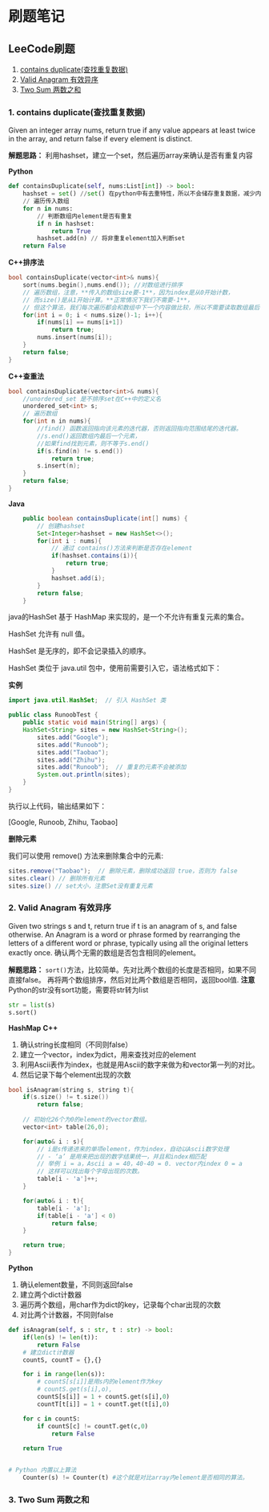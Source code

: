 # 刷题笔记
## LeeCode刷题

1. [contains duplicate(查找重复数据)](#table1)
2. [Valid Anagram 有效异序](#table2)
3. [Two Sum 两数之和](#table3)

### <a id= "table1"> 1. contains duplicate(查找重复数据) </a>

Given an integer array nums, return true if any value appears at least twice in the array, and return false if every element is distinct.

**解题思路：** 利用hashset，建立一个set，然后遍历array来确认是否有重复内容

**Python**

``` python
def containsDuplicate(self, nums:List[int]) -> bool:
    hashset = set() //set() 在python中有去重特性，所以不会储存重复数据，减少内容太多而产生的不必要储存
    // 遍历传入数组
    for n in nums: 
        // 判断数组内element是否有重复
        if n in hashset:
            return True
        hashset.add(n) // 将非重复element加入判断set
    return False
```

**C++排序法**

```C++
bool containsDuplicate(vector<int>& nums){
    sort(nums.begin(),nums.end()); //对数组进行排序
    // 遍历数组，注意，**传入的数组size要-1**，因为index是从0开始计数，
    // 而size()是从1开始计算。**正常情况下我们不需要-1**，
    // 但这个算法，我们每次遍历都会和数组中下一个内容做比较，所以不需要读取数组最后一个数据。
    for(int i = 0; i < nums.size()-1; i++){
        if(nums[i] == nums[i+1])
            return true;
        nums.insert(nums[i]);
    }
    return false;
}
```

**C++查重法**

```C++
bool containsDuplicate(vector<int>& nums){
    //unordered_set 是不排序set在C++中的定义名
    unordered_set<int> s; 
    // 遍历数组
    for(int n in nums){
        //find() 函数返回指向该元素的迭代器，否则返回指向范围结尾的迭代器。
        //s.end()返回数组内最后一个元素，
        //如果find找到元素，则不等于s.end()
        if(s.find(n) != s.end())
            return true;
        s.insert(n);
    }
    return false;
}
```

**Java**

```java
    public boolean containsDuplicate(int[] nums) {
        // 创建hashset
        Set<Integer>hashset = new HashSet<>();
        for(int i : nums){
            // 通过 contains()方法来判断是否存在element
            if(hashset.contains(i)){
                return true;
            }
            hashset.add(i);
        }
        return false;
    }
```
java的HashSet 基于 HashMap 来实现的，是一个不允许有重复元素的集合。 

HashSet 允许有 null 值。

HashSet 是无序的，即不会记录插入的顺序。

HashSet 类位于 java.util 包中，使用前需要引入它，语法格式如下：

**实例**
```java
import java.util.HashSet;  // 引入 HashSet 类

public class RunoobTest {
    public static void main(String[] args) {
    HashSet<String> sites = new HashSet<String>();
        sites.add("Google");
        sites.add("Runoob");
        sites.add("Taobao");
        sites.add("Zhihu");
        sites.add("Runoob");  // 重复的元素不会被添加
        System.out.println(sites);
    }
}
```
执行以上代码，输出结果如下：

[Google, Runoob, Zhihu, Taobao]

**删除元素**

我们可以使用 remove() 方法来删除集合中的元素:
```java
sites.remove("Taobao");  // 删除元素，删除成功返回 true，否则为 false
sites.clear() // 删除所有元素
sites.size() // set大小，注意Set没有重复元素
```

### <a id="table2"> 2. Valid Anagram 有效异序 </a>

Given two strings s and t, return true if t is an anagram of s, and false otherwise.
An Anagram is a word or phrase formed by rearranging the letters of a different word or phrase, typically using all the original letters exactly once.
确认两个无需的数组是否包含相同的element。

**解题思路：** `sort()`方法，比较简单。先对比两个数组的长度是否相同，如果不同直接false。
再将两个数组排序，然后对比两个数组是否相同，返回bool值. **注意** Python的str没有sort功能，需要将str转为list

```python
str = list(s)
s.sort()
```

**HashMap** 
**C++**

1. 确认string长度相同（不同则false）
2. 建立一个vector，index为dict，用来查找对应的element
3. 利用Ascii表作为index，也就是用Ascii的数字来做为和vector第一列的对比。
4. 然后记录下每个element出现的次数
   
```c++
bool isAnagram(string s, string t){
    if(s.size() != t.size())
        return false;
    
    // 初始化26个为0的element的vector数组。
    vector<int> table(26,0);

    for(auto& i : s){
        // i是s传递进来的单项element，作为index，自动以Ascii数字处理
        // - ‘a’ 是用来把出现的数字结果统一，并且和index相匹配
        // 举例 i = a，Ascii a = 40，40-40 = 0. vector内index 0 = a
        // 这样可以找出每个字母出现的次数。
        table[i - 'a']++;
    }

    for(auto& i : t){
        table[i - 'a'];
        if(table[i - 'a'] < 0)
            return false;
    }

    return true;
}
```

**Python**

1. 确认element数量，不同则返回false
2. 建立两个dict计数器
3. 遍历两个数组，用char作为dict的key，记录每个char出现的次数
4. 对比两个计数器，不同则false
   
```python
def isAnagram(self, s : str, t : str) -> bool:
    if(len(s) != len(t)):
        return False
    # 建立dict计数器
    countS, countT = {},{}

    for i in range(len(s)):
        # countS[s[i]]是用s内的element作为key
        # countS.get(s[i],o), 
        countS[s[i]] = 1 + countS.get(s[i],0)
        countT[t[i]] = 1 + countT.get(t[i],0)

    for c in countS:
        if countS[c] != countT.get(c,0)
            return False
    
    return True


# Python 内置以上算法
    Counter(s) != Counter(t) #这个就是对比array内element是否相同的算法。
```


### <a id = 'table3'> 3. Two Sum 两数之和 </a>


